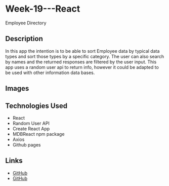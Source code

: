 # Week-19---React
Employee Directory 

## Description 

In this app the intention is to be able to sort Employee data by typical data types and sort those types by a specific category.  The user can also search by names and the returned responses are filtered by the user input.  This app uses a random user api to return info, however it could be adapted to be used with other information data bases.  

## Images 

## Technologies Used 

* React 
* Random User API
* Create React App 
* MDBReact npm package 
* Axios
* Github pages 

## Links 

* [GitHub](https://github.com/rffrye/Week-19---React)
* [GitHub](https://rffrye.github.io/Week-19---React/)